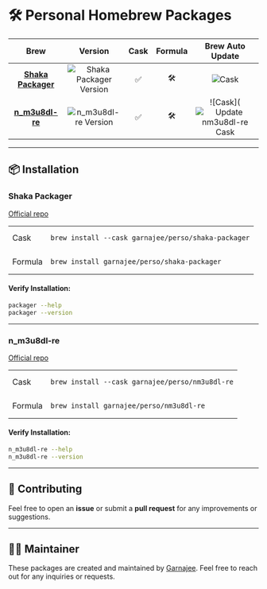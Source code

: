 # 🛠️ Personal Homebrew Packages

| Brew               | Version  | Cask | Formula | Brew Auto Update |
|:------------------:|:--------:|:-----------:|:--------------:|:------------------:|
| [**Shaka Packager**](#shaka-packager) | ![Shaka Packager Version](https://img.shields.io/github/v/release/shaka-project/shaka-packager) | ✅ | 🛠️ | ![Cask](https://github.com/garnajee/homebrew-perso/actions/workflows/update-shaka-packager-cask.yml/badge.svg) |
| [**n_m3u8dl-re**](#nm3u8dl-re)    | ![n_m3u8dl-re Version](https://img.shields.io/github/v/release/nilaoda/N_m3u8DL-RE) | ✅ | 🛠️ | ![Cask](![Update nm3u8dl-re Cask](https://github.com/garnajee/homebrew-perso/actions/workflows/update-nm3u8dl-re-cask.yml/badge.svg) |

---

## 📦 Installation

### **Shaka Packager**

[Official repo](https://github.com/shaka-project/shaka-packager)

<table>
  <tr>
    <td>Cask</td>
    <td><pre><code>brew install --cask garnajee/perso/shaka-packager</code></pre></td>
  </tr>
  <tr>
    <td>Formula</td>
    <td><pre><code>brew install garnajee/perso/shaka-packager</code></pre></td>
  </tr>
</table>

#### Verify Installation:
```bash
packager --help
packager --version
```

---

### **n_m3u8dl-re**

[Official repo](https://github.com/nilaoda/N_m3u8DL-RE)

<table>
  <tr>
    <td>Cask</td>
    <td><pre><code>brew install --cask garnajee/perso/nm3u8dl-re</code></pre></td>
  </tr>
  <tr>
    <td>Formula</td>
    <td><pre><code>brew install garnajee/perso/nm3u8dl-re</code></pre></td>
  </tr>
</table>

#### Verify Installation:
```bash
n_m3u8dl-re --help
n_m3u8dl-re --version
```

---

## 🔧 Contributing

Feel free to open an **issue** or submit a **pull request** for any improvements or suggestions.

---

## 👨‍💻 Maintainer

These packages are created and maintained by [Garnajee](https://github.com/garnajee). Feel free to reach out for any inquiries or requests.
